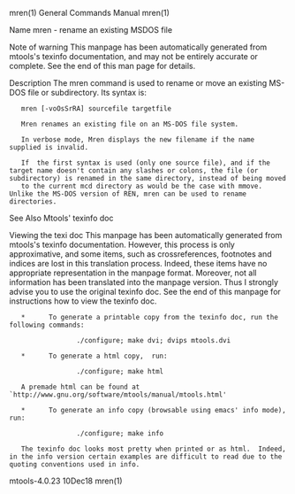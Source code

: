 mren(1)                                                                                    General Commands Manual                                                                                    mren(1)

Name
       mren - rename an existing MSDOS file

Note of warning
       This manpage has been automatically generated from mtools's texinfo documentation, and may not be entirely accurate or complete.  See the end of this man page for details.

Description
       The mren command is used to rename or move an existing MS-DOS file or subdirectory. Its syntax is:

       mren [-voOsSrRA] sourcefile targetfile

       Mren renames an existing file on an MS-DOS file system.

       In verbose mode, Mren displays the new filename if the name supplied is invalid.

       If  the first syntax is used (only one source file), and if the target name doesn't contain any slashes or colons, the file (or subdirectory) is renamed in the same directory, instead of being moved
       to the current mcd directory as would be the case with mmove. Unlike the MS-DOS version of REN, mren can be used to rename directories.

See Also
       Mtools' texinfo doc

Viewing the texi doc
       This manpage has been automatically generated from mtools's texinfo documentation. However, this process is only approximative, and some items, such as crossreferences,  footnotes  and  indices  are
       lost  in this translation process.  Indeed, these items have no appropriate representation in the manpage format.  Moreover, not all information has been translated into the manpage version.  Thus I
       strongly advise you to use the original texinfo doc.  See the end of this manpage for instructions how to view the texinfo doc.

       *      To generate a printable copy from the texinfo doc, run the following commands:

                     ./configure; make dvi; dvips mtools.dvi

       *      To generate a html copy,  run:

                     ./configure; make html

       A premade html can be found at `http://www.gnu.org/software/mtools/manual/mtools.html'

       *      To generate an info copy (browsable using emacs' info mode), run:

                     ./configure; make info

       The texinfo doc looks most pretty when printed or as html.  Indeed, in the info version certain examples are difficult to read due to the quoting conventions used in info.

mtools-4.0.23                                                                                      10Dec18                                                                                            mren(1)
